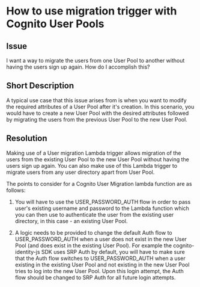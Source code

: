 # How to use migration trigger with Cognito User Pools

## Issue

I want a way to migrate the users from one User Pool to another without having the users sign up again. How do I accomplish this?

## Short Description

A typical use case that this issue arises from is when you want to modify the required attributes of a User Pool after it's creation. In this scenario, you would have to create a new User Pool with the desired attributes followed by migrating the users from the previous User Pool to the new User Pool.

## Resolution

Making use of a User migration Lambda trigger allows migration of the users from the existing User Pool to the new User Pool without having the users sign up again. You can also make use of this Lambda trigger to migrate users from any user directory apart from User Pool.

The points to consider for a Cognito User Migration lambda function are as follows:

1) You will have to use the USER_PASSWORD_AUTH flow in order to pass user's existing username and password to the Lambda function which you can then use to authenticate the user from the existing user directory, in this case - an existing User Pool. 

2) A logic needs to be provided to change the default Auth flow to USER_PASSWORD_AUTH when a user does not exist in the new User Pool (and does exist in the existing User Pool). For example the cognito-identity-js SDK uses SRP Auth by default, you will have to make sure that the Auth flow switches to USER_PASSWORD_AUTH when a user existing in the existing User Pool and not existing in the new User Pool tries to log into the new User Pool. Upon this login attempt, the Auth flow should be changed to SRP Auth for all future login attempts. 